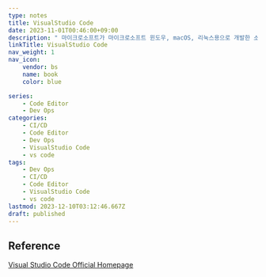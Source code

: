 ```yaml
---
type: notes
title: VisualStudio Code
date: 2023-11-01T00:46:00+09:00
description: " 마이크로소프트가 마이크로소프트 윈도우, macOS, 리눅스용으로 개발한 소스 코드 편집기"
linkTitle: VisualStudio Code
nav_weight: 1
nav_icon:
    vendor: bs
    name: book
    color: blue

series:
    - Code Editor
    - Dev Ops
categories:
    - CI/CD
    - Code Editor
    - Dev Ops
    - VisualStudio Code
    - vs code
tags:
    - Dev Ops
    - CI/CD
    - Code Editor
    - VisualStudio Code
    - vs code
lastmod: 2023-12-10T03:12:46.667Z
draft: published
---
```


## Reference

[Visual Studio Code Official Homepage](https://code.visualstudio.com/)
